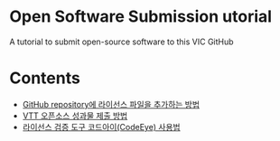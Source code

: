 # Open Software Submission utorial
A tutorial to submit open-source software to this VIC GitHub

# Contents
* [GitHub repository에 라이선스 파일을 추가하는 방법](https://help.github.com/articles/adding-a-license-to-a-repository/)
* [VTT 오픈소스 성과물 제출 방법](osw-submission-tutorial.md)
* [라이선스 검증 도구 코드아이(CodeEye) 사용법](license-verification-tutorial.md)

